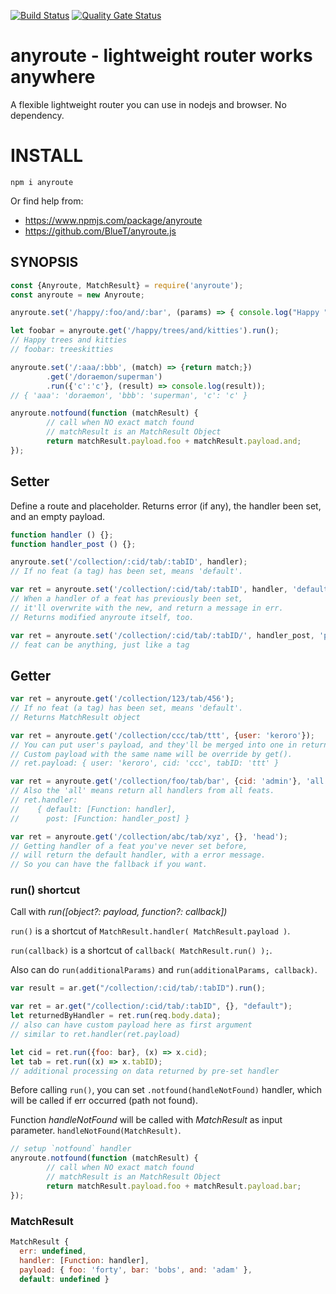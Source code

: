 [![Build Status](https://travis-ci.org/BlueT/anyroute.js.svg?branch=master)](https://travis-ci.org/BlueT/anyroute.js)
[![Quality Gate Status](https://sonarcloud.io/api/project_badges/measure?project=anyroute&metric=alert_status)](https://sonarcloud.io/dashboard?id=anyroute)

# anyroute - lightweight router works anywhere
A flexible lightweight router you can use in nodejs and browser. No dependency.

# INSTALL

`npm i anyroute`

Or find help from:
- https://www.npmjs.com/package/anyroute
- https://github.com/BlueT/anyroute.js

## SYNOPSIS

~~~~ js
const {Anyroute, MatchResult} = require('anyroute');
const anyroute = new Anyroute;

anyroute.set('/happy/:foo/and/:bar', (params) => { console.log("Happy " + params.foo + " and " + params.bar ); return params.foo + params.bar; });

let foobar = anyroute.get('/happy/trees/and/kitties').run();
// Happy trees and kitties
// foobar: treeskitties

anyroute.set('/:aaa/:bbb', (match) => {return match;})
        .get('/doraemon/superman')
        .run({'c':'c'}, (result) => console.log(result));
// { 'aaa': 'doraemon', 'bbb': 'superman', 'c': 'c' }

anyroute.notfound(function (matchResult) {
        // call when NO exact match found
        // matchResult is an MatchResult Object
        return matchResult.payload.foo + matchResult.payload.and;
});
~~~~


## Setter

Define a route and placeholder.
Returns error (if any), the handler been set, and an empty payload.

~~~~ js
function handler () {};
function handler_post () {};

anyroute.set('/collection/:cid/tab/:tabID', handler);
// If no feat (a tag) has been set, means 'default'.

var ret = anyroute.set('/collection/:cid/tab/:tabID', handler, 'default');
// When a handler of a feat has previously been set,
// it'll overwrite with the new, and return a message in err.
// Returns modified anyroute itself, too.

var ret = anyroute.set('/collection/:cid/tab/:tabID/', handler_post, 'post')
// feat can be anything, just like a tag
~~~~


## Getter

~~~~ js
var ret = anyroute.get('/collection/123/tab/456');
// If no feat (a tag) has been set, means 'default'.
// Returns MatchResult object

var ret = anyroute.get('/collection/ccc/tab/ttt', {user: 'keroro'});
// You can put user's payload, and they'll be merged into one in return.
// Custom payload with the same name will be override by get().
// ret.payload: { user: 'keroro', cid: 'ccc', tabID: 'ttt' }

var ret = anyroute.get('/collection/foo/tab/bar', {cid: 'admin'}, 'all');
// Also the 'all' means return all handlers from all feats.
// ret.handler: 
//    { default: [Function: handler],
//      post: [Function: handler_post] }

var ret = anyroute.get('/collection/abc/tab/xyz', {}, 'head');
// Getting handler of a feat you've never set before,
// will return the default handler, with a error message.
// So you can have the fallback if you want.
~~~~

### run() shortcut
Call with _run([object?: payload, function?: callback])_

`run()` is a shortcut of `MatchResult.handler( MatchResult.payload )`.

`run(callback)` is a shortcut of `callback( MatchResult.run() );`.

Also can do `run(additionalParams)` and `run(additionalParams, callback)`.

~~~~ js
var result = ar.get("/collection/:cid/tab/:tabID").run();

var ret = ar.get("/collection/:cid/tab/:tabID", {}, "default");
let returnedByHandler = ret.run(req.body.data);
// also can have custom payload here as first argument
// similar to ret.handler(ret.payload)

let cid = ret.run({foo: bar}, (x) => x.cid);
let tab = ret.run((x) => x.tabID);
// additional processing on data returned by pre-set handler
~~~~

Before calling `run()`, you can set `.notfound(handleNotFound)` handler, which will be called if err occurred (path not found).

Function _handleNotFound_ will be called with _MatchResult_ as input parameter. `handleNotFound(MatchResult)`.

~~~~ js
// setup `notfound` handler
anyroute.notfound(function (matchResult) {
        // call when NO exact match found
        // matchResult is an MatchResult Object
        return matchResult.payload.foo + matchResult.payload.bar;
});
~~~~

### MatchResult
~~~~ js
MatchResult {
  err: undefined,
  handler: [Function: handler],
  payload: { foo: 'forty', bar: 'bobs', and: 'adam' },
  default: undefined }
~~~~
